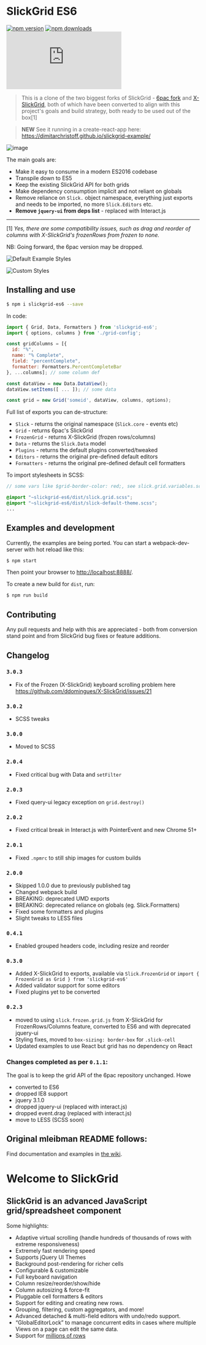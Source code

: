 # SlickGrid ES6 

[![npm version](https://img.shields.io/npm/v/slickgrid-es6.svg?style=flat-square)](https://www.npmjs.com/package/slickgrid-es6) [![npm downloads](https://img.shields.io/npm/dm/slickgrid-es6.svg?style=flat-square)](https://www.npmjs.com/package/slickgrid-es6) ![gzip size](http://img.badgesize.io/https://npmcdn.com/slickgrid-es6/dist/slick.es6.min.js?compression=gzip)

> This is a clone of the two biggest forks of SlickGrid - [6pac fork](https://github.com/6pac/SlickGrid/) and [X-SlickGrid](https://github.com/ddomingues/X-SlickGrid), both of which have been converted to align with this project's goals and build strategy, both ready to be used out of the box[1]  

> **NEW** See it running in a create-react-app here: https://dimitarchristoff.github.io/slickgrid-example/

![image](https://user-images.githubusercontent.com/119500/39813726-711c9d86-5389-11e8-886a-27e9250955f1.png)

The main goals are:

* Make it easy to consume in a modern ES2016 codebase
* Transpile down to ES5
* Keep the existing SlickGrid API for both grids
* Make dependency consumption implicit and not reliant on globals
* Remove reliance on `Slick.` object namespace, everything just exports and needs to be imported, no more `Slick.Editors` etc.
* **Remove `jquery-ui` from deps list** - replaced with Interact.js

______

[1] _Yes, there are some compatibility issues, such as drag and reorder of columns with X-SlickGrid's frozenRows from frozen to none._
 
NB: Going forward, the 6pac version may be dropped.  

![Default Example Styles](https://cloud.githubusercontent.com/assets/119500/24247817/1fda096c-0fc5-11e7-94b7-e71afb520999.png)

![Custom Styles](https://cloud.githubusercontent.com/assets/119500/24247974/7436191a-0fc5-11e7-9df5-86c8c3bfdc74.png)

## Installing and use

```sh
$ npm i slickgrid-es6 --save
```

In code:

```js
import { Grid, Data, Formatters } from 'slickgrid-es6';
import { options, columns } from './grid-config';

const gridColumns = [{
  id: "%", 
  name: "% Complete", 
  field: "percentComplete", 
  formatter: Formatters.PercentCompleteBar
}, ...columns]; // some column def

const dataView = new Data.DataView();
dataView.setItems([ ... ]); // some data

const grid = new Grid('someid', dataView, columns, options);
```

Full list of exports you can de-structure:

 - `Slick` - returns the original namespace (`Slick.core` - events etc)
 - `Grid` - returns 6pac's SlickGrid
 - `FrozenGrid` - returns X-SlickGrid (frozen rows/columns)
 - `Data` - returns the `Slick.Data` model
 - `Plugins` - returns the default plugins converted/tweaked 
 - `Editors` - returns the original pre-defined default editors 
 - `Formatters` - returns the original pre-defined default cell formatters
 
To import stylesheets in SCSS:

```scss
// some vars like $grid-border-color: red;, see slick.grid.variables.scss

@import "~slickgrid-es6/dist/slick.grid.scss";
@import "~slickgrid-es6/dist/slick-default-theme.scss";
...
```

## Examples and development

Currently, the examples are being ported. You can start a webpack-dev-server with hot reload like this:

```sh
$ npm start
```

Then point your browser to [http://localhost:8888/](http://localhost:8888/).

To create a new build for `dist`, run:

```sh
$ npm run build
```

## Contributing

Any pull requests and help with this are appreciated - both from conversion stand point and from SlickGrid bug fixes or 
feature additions. 

## Changelog

### `3.0.3` 

* Fix of the Frozen (X-SlickGrid) keyboard scrolling problem here https://github.com/ddomingues/X-SlickGrid/issues/21

### `3.0.2`

* SCSS tweaks

### `3.0.0`

* Moved to SCSS

### `2.0.4`

* Fixed critical bug with Data and `setFilter`  

### `2.0.3`

* Fixed query-ui legacy exception on `grid.destroy()`

### `2.0.2`

* Fixed critical break in Interact.js with PointerEvent and new Chrome 51+

### `2.0.1`
 
* Fixed `.npmrc` to still ship images for custom builds 

### `2.0.0`

* Skipped 1.0.0 due to previously published tag
* Changed webpack build
* BREAKING: deprecated UMD exports
* BREAKING: deprecated reliance on globals (eg. Slick.Formatters)
* Fixed some formatters and plugins
* Slight tweaks to LESS files

### `0.4.1`

* Enabled grouped headers code, including resize and reorder

### `0.3.0`

* Added X-SlickGrid to exports, available via `Slick.FrozenGrid` or `import { FrozenGrid as Grid } from 'slickgrid-es6'`
* Added validator support for some editors
* Fixed plugins yet to be converted

### `0.2.3`

* moved to using `slick.frozen.grid.js` from X-SlickGrid for FrozenRows/Columns feature, converted to ES6 and with deprecated jquery-ui
* Styling fixes, moved to `box-sizing: border-box` for `.slick-cell`
* Updated examples to use React but grid has no dependency on React

### Changes completed as per `0.1.1`:

The goal is to keep the grid API of the 6pac repository unchanged. Howe 

* converted to ES6
* dropped IE8 support
* jquery 3.1.0
* dropped jquery-ui (replaced with interact.js)
* dropped event.drag (replaced with interact.js)
* move to LESS (SCSS soon)


## Original mleibman README follows:


Find documentation and examples in [the wiki](https://github.com/mleibman/SlickGrid/wiki).

# Welcome to SlickGrid

## SlickGrid is an advanced JavaScript grid/spreadsheet component

Some highlights:

* Adaptive virtual scrolling (handle hundreds of thousands of rows with extreme responsiveness)
* Extremely fast rendering speed
* Supports jQuery UI Themes
* Background post-rendering for richer cells
* Configurable & customizable
* Full keyboard navigation
* Column resize/reorder/show/hide
* Column autosizing & force-fit
* Pluggable cell formatters & editors
* Support for editing and creating new rows.
* Grouping, filtering, custom aggregators, and more!
* Advanced detached & multi-field editors with undo/redo support.
* “GlobalEditorLock” to manage concurrent edits in cases where multiple Views on a page can edit the same data.
* Support for [millions of rows](http://stackoverflow.com/a/2569488/1269037)

